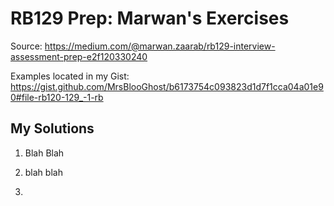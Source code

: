 # RB129 Prep: Marwan's Exercises

Source: <https://medium.com/@marwan.zaarab/rb129-interview-assessment-prep-e2f120330240>

Examples located in my Gist: <https://gist.github.com/MrsBlooGhost/b6173754c093823d1d7f1cca04a01e90#file-rb120-129_-1-rb>

## My Solutions

1. Blah Blah

2. blah blah

3.
